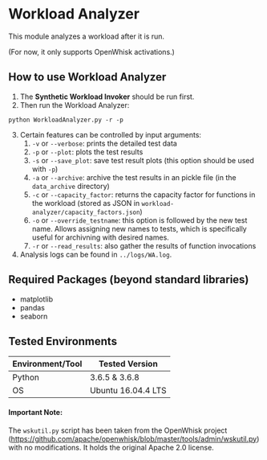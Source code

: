 # Workload Analyzer

This module analyzes a workload after it is run.

(For now, it only supports OpenWhisk activations.)

## How to use Workload Analyzer

1. The **Synthetic Workload Invoker** should be run first.
2. Then run the Workload Analyzer:
```
python WorkloadAnalyzer.py -r -p
```
3. Certain features can be controlled by input arguments:
    1. `-v` or `--verbose`: prints the detailed test data
    2. `-p` or `--plot`: plots the test results
    3. `-s` or `--save_plot`: save test result plots (this option should be used with `-p`)
    4. `-a` or `--archive`: archive the test results in an pickle file (in the `data_archive` directory)
    5. `-c` or `--capacity_factor`: returns the capacity factor for functions in the workload (stored as JSON in `workload-analyzer/capacity_factors.json`)
    6. `-o` or `--override_testname`: this option is followed by the new test name. Allows assigning new names to tests, which is specifically useful for archivning with desired names.
    7. `-r` or `--read_results`: also gather the results of function invocations
4. Analysis logs can be found in `../logs/WA.log`.

## Required Packages (beyond standard libraries)

* matplotlib
* pandas
* seaborn

## Tested Environments 

Environment/Tool | Tested Version 
---------------- | --------------
Python | 3.6.5 & 3.6.8
OS | Ubuntu 16.04.4 LTS

#### Important Note:
The `wskutil.py` script has been taken from the OpenWhisk project (https://github.com/apache/openwhisk/blob/master/tools/admin/wskutil.py) with no modifications. It holds the original Apache 2.0 license.